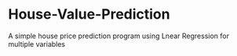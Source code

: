 # House-Value-Prediction
 A simple house price prediction program using Lnear Regression for multiple variables
